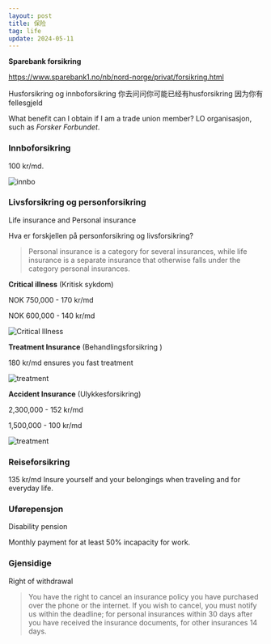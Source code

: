 ```yaml
---
layout: post
title: 保险
tag: life
update: 2024-05-11
---
```


**Sparebank forsikring** 

<https://www.sparebank1.no/nb/nord-norge/privat/forsikring.html>

Husforsikring og innboforsikring 
你去问问你可能已经有husforsikring 因为你有fellesgjeld

What benefit can I obtain if I am a trade union member? LO organisasjon, such as *Forsker Forbundet*.



### **Innboforsikring** 

100 kr/md.

<img src="https://drive.google.com/thumbnail?id=1VC0cNEuDruAwZm_9g5dbNsJG0qUfFpbs&sz=w1000" alt="innbo" style="display: block; margin-right: auto; margin-left: auto; zoom:100%;" />



### Livsforsikring  og personforsikring

Life insurance and Personal insurance

Hva er forskjellen på personforsikring og livsforsikring?

> Personal insurance is a category for several insurances, while life insurance is a separate insurance that otherwise falls under the category personal insurances.



**Critical illness**  (Kritisk sykdom)

NOK 750,000 - 170 kr/md

NOK 600,000 - 140 kr/md

<img src="https://drive.google.com/thumbnail?id=10DylUeM_GxDbCihNgO0bvOQgMnP5FCEN&sz=w1000" alt="Critical Illness" style="display: block; margin-right: auto; margin-left: auto; zoom:100%;" />



**Treatment Insurance** (Behandlings­forsikring )

180 kr/md ensures you fast treatment

<img src="https://drive.google.com/thumbnail?id=10v9ElVRwrQ9Kd7wh9ncIM5dBfNGdsUH9&sz=w1000" alt="treatment" style="display: block; margin-right: auto; margin-left: auto; zoom:100%;" />



**Accident Insurance** (Ulykkesforsikring)

2,300,000 - 152 kr/md

1,500,000 - 100 kr/md

<img src="https://drive.google.com/thumbnail?id=1gQ3r2ikK5hJCpRfElha6OuiJotE-EvOh&sz=w1000" alt="treatment" style="display: block; margin-right: auto; margin-left: auto; zoom:100%;" />



### Reiseforsikring

135 kr/md  Insure yourself and your belongings when traveling and for everyday life.



### Uførepensjon

Disability pension

Monthly payment for at least 50% incapacity for work.



### Gjensidige

Right of withdrawal

> You have the right to cancel an insurance policy you have purchased over the phone or the internet. If you wish to cancel, you must notify us within the deadline; for personal insurances within 30 days after you have received the insurance documents, for other insurances 14 days.

